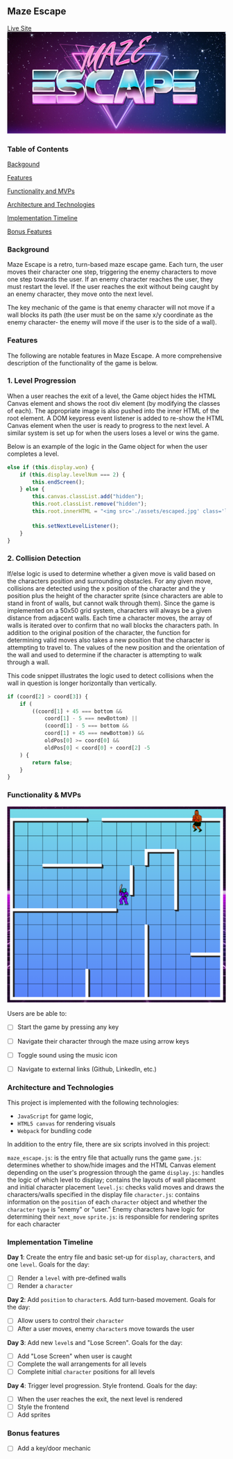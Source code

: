 ## Maze Escape

[Live Site](https://gkopplin.github.io/maze-escape/)
![logo](https://github.com/gkopplin/maze-escape/blob/master/assets/logo.jpg)

### Table of Contents
[Backgound](#background)

[Features](#features)

[Functionality and MVPs](#functionality)

[Architecture and Technologies](#architecture)

[Implementation Timeline](#implementation)

[Bonus Features](#bonus)


### <a name="backgound"></a> Background

Maze Escape is a retro, turn-based maze escape game. Each turn, the user moves their character one step, triggering the enemy characters to move one step towards the user. If an enemy character reaches the user, they must restart the level. If the user reaches the exit without being caught by an enemy character, they move onto the next level. 

The key mechanic of the game is that enemy character will not move if a wall blocks its path (the user must be on the same x/y coordinate as the enemy character- the enemy will move if the user is to the side of a wall).

### <a name="features"></a> Features
The following are notable features in Maze Escape. A more comprehensive description of the functionality of the game is below.

### 1. Level Progression
When a user reaches the exit of a level, the Game object hides the HTML Canvas element and shows the root div element (by modifying the classes of each). The appropriate image is also pushed into the inner HTML of the root element. A DOM keypress event listener is added to re-show the HTML Canvas element when the user is ready to progress to the next level. A similar system is set up for when the users loses a level or wins the game.

Below is an example of the logic in the Game object for when the user completes a level.
```javascript
else if (this.display.won) {
    if (this.display.levelNum === 2) {
        this.endScreen();
    } else {
        this.canvas.classList.add("hidden");
        this.root.classList.remove("hidden");
        this.root.innerHTML = "<img src='./assets/escaped.jpg' class='listener-screen'>";
        
        this.setNextLevelListener();
    }
}
```

### 2. Collision Detection
If/else logic is used to determine whether a given move is valid based on the characters position and surrounding obstacles. For any given move, collisions are detected using the x position of the character and the y position plus the height of the character sprite (since characters are able to stand in front of walls, but cannot walk through them). Since the game is implemented on a 50x50 grid system, characters will always be a given distance from adjacent walls. Each time a character moves, the array of walls is iterated over to confirm that no wall blocks the characters path. In addition to the original position of the character, the function for determining valid moves also takes a new position that the character is attempting to travel to. The values of the new position and the orientation of the wall and used to determine if the character is attempting to walk through a wall.

This code snippet illustrates the logic used to detect collisions when the wall in question is longer horizontally than vertically.
```javascript
if (coord[2] > coord[3]) {
    if (
        ((coord[1] + 45 === bottom &&
            coord[1] - 5 === newBottom) ||
            (coord[1] - 5 === bottom &&
            coord[1] + 45 === newBottom)) &&
            oldPos[0] >= coord[0] &&
            oldPos[0] < coord[0] + coord[2] -5
    ) {
        return false;
    }
}
```

### <a name="functionality"></a> Functionality & MVPs 
![screen_shot](https://github.com/gkopplin/maze-escape/blob/master/assets/maze-escape-screenshot.png)

Users are be able to:

- [ ] Start the game by pressing any key
- [ ] Navigate their character through the maze using arrow keys
- [ ] Toggle sound using the music icon
- [ ] Navigate to external links (Github, LinkedIn, etc.)


### <a name="architecture"></a> Architecture and Technologies

This project is implemented with the following technologies:

- `JavaScript` for game logic,
- `HTML5 canvas` for rendering visuals
- `Webpack` for bundling code

In addition to the entry file, there are six scripts involved in this project:

`maze_escape.js`: is the entry file that actually runs the game
`game.js`: determines whether to show/hide images and the HTML Canvas element depending on the user's progression through the game
`display.js`: handles the logic of which level to display; contains the layouts of wall placement and initial character placement
`level.js`: checks valid moves and draws the characters/walls specified in the display file
`character.js`: contains information on the `position` of each `character` object and whether the `character` `type` is "enemy" or "user." Enemy characters have logic for determining their `next_move`
`sprite.js`: is responsible for rendering sprites for each character

### <a name="implementation"></a> Implementation Timeline

**Day 1**: Create the entry file and basic set-up for `display`, `character`s, and one `level`. Goals for the day:

- [ ] Render a `level` with pre-defined walls
- [ ] Render a `character`

**Day 2**: Add `position` to `character`s. Add turn-based movement. Goals for the day:

- [ ] Allow users to control their `character`
- [ ] After a user moves, enemy `character`s move towards the user

**Day 3**: Add new `level`s and "Lose Screen". Goals for the day:

- [ ] Add "Lose Screen" when user is caught
- [ ] Complete the wall arrangements for all levels
- [ ] Complete initial `character` positions for all levels

**Day 4**: Trigger level progression. Style frontend. Goals for the day:

- [ ] When the user reaches the exit, the next level is rendered
- [ ] Style the frontend
- [ ] Add sprites

### <a name="bonus"></a> Bonus features

- [ ] Add a key/door mechanic
